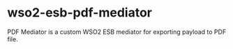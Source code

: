 # wso2-esb-pdf-mediator
PDF Mediator is a custom WSO2 ESB mediator for exporting payload to PDF file.
